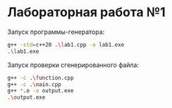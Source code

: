 # Лабораторная работа №1
Запуск программы-генератора:
```bash
g++ -std=c++20 .\lab1.cpp -o lab1.exe
.\lab1.exe
```

Запуск проверки сгенерированного файла:
```bash
g++ -c .\function.cpp
g++ -c .\main.cpp    
g++ *.o -o output.exe
.\output.exe
```